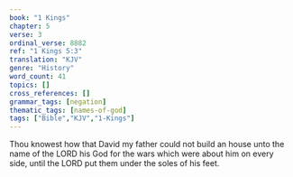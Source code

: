 ```yaml
---
book: "1 Kings"
chapter: 5
verse: 3
ordinal_verse: 8882
ref: "1 Kings 5:3"
translation: "KJV"
genre: "History"
word_count: 41
topics: []
cross_references: []
grammar_tags: [negation]
thematic_tags: [names-of-god]
tags: ["Bible","KJV","1-Kings"]
---
```

Thou knowest how that David my father could not build an house unto the name of the LORD his God for the wars which were about him on every side, until the LORD put them under the soles of his feet.
